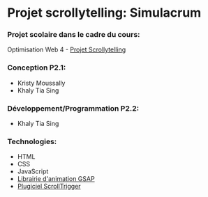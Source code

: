 <h1> Projet scrollytelling: Simulacrum </h1>
<h3>Projet scolaire dans le cadre du cours:</h3>
<p> Optimisation Web 4 - <a href="https://tim-montmorency.com/timdoc/582-424MO/projet-scrollytelling/">Projet Scrollytelling</a></p>
<h3>Conception P2.1:</h3>
<ul>
    <li>Kristy Moussally</li>
    <li>Khaly Tia Sing</li>
</ul>
<h3>Développement/Programmation P2.2:</h3>
<ul>
    <li>Khaly Tia Sing</li>
</ul>
<h3>Technologies:</h3>
<ul>
    <li>HTML</li>
    <li>CSS</li>
    <li>JavaScript</li>
    <li><a href="https://gsap.com/">Librairie d'animation GSAP</a></li>
    <li><a href="https://gsap.com/docs/v3/Plugins/ScrollTrigger/">Plugiciel ScrollTrigger</a></li>
</ul>
